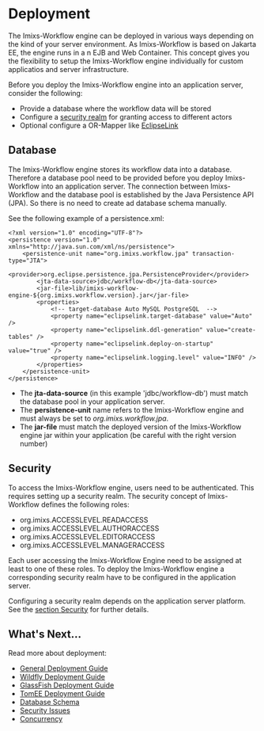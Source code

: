 # Deployment
The Imixs-Workflow engine can be deployed in various ways depending on the kind of your server environment. As Imixs-Workflow is based on Jakarta EE, the engine runs in a n EJB and Web Container. This concept gives you the flexibility to setup the Imixs-Workflow engine individually for custom applicatios and server infrastructure. 

Before you deploy the Imixs-Workflow engine into an application server, consider the following:
 
  * Provide a database where the workflow data will be stored
  * Configure a [security realm](./deployment/security.html) for granting access to different actors
  * Optional configure a OR-Mapper like [EclipseLink](https://www.eclipse.org/eclipselink/) 

## Database
The Imixs-Workflow engine stores its workflow data into a database. Therefore a database pool need to be provided before you deploy Imixs-Workflow into an application server. The connection between Imixs-Workflow and the database pool is established by the Java Persistence API (JPA). So there is no need to create ad database schema manually. 

See the following example of a persistence.xml:


	<?xml version="1.0" encoding="UTF-8"?>
	<persistence version="1.0" xmlns="http://java.sun.com/xml/ns/persistence">
		<persistence-unit name="org.imixs.workflow.jpa" transaction-type="JTA">	
			<provider>org.eclipse.persistence.jpa.PersistenceProvider</provider>	
			<jta-data-source>jdbc/workflow-db</jta-data-source>
			<jar-file>lib/imixs-workflow-engine-${org.imixs.workflow.version}.jar</jar-file>
			<properties>
				<!-- target-database Auto MySQL PostgreSQL  -->
				<property name="eclipselink.target-database" value="Auto" />
				<property name="eclipselink.ddl-generation" value="create-tables" />
				<property name="eclipselink.deploy-on-startup" value="true" />
				<property name="eclipselink.logging.level" value="INFO" />	
			</properties>				
		</persistence-unit>
	</persistence> 

 * The **jta-data-source** (in this example 'jdbc/workflow-db') must match the database pool in your application server. 
 * The **persistence-unit** name refers to the Imixs-Workflow engine and must always be set to _org.imixs.workflow.jpa_.  
 * The **jar-file** must match the deployed version of the Imixs-Workflow engine jar within your application (be careful with the right version number)

## Security

To access the Imixs-Workflow engine, users need to be authenticated. This requires setting up a security realm. The security concept of Imixs-Workflow defines the following roles:

  * org.imixs.ACCESSLEVEL.READACCESS
  * org.imixs.ACCESSLEVEL.AUTHORACCESS
  * org.imixs.ACCESSLEVEL.EDITORACCESS
  * org.imixs.ACCESSLEVEL.MANAGERACCESS

Each user accessing the Imixs-Workflow Engine need to be assigned at least to one of these roles. To deploy the Imixs-Workflow engine a corresponding security realm have to be configured in the application server.  

Configuring a security realm depends on the application server platform. See the [section Security](./security.html) for further details.

  
## What's Next...

Read more about deployment:

 * [General Deployment Guide](./deployment_guide.html)
 * [Wildfly Deployment Guide](./wildfly.html)
 * [GlassFish Deployment Guide](./glassfish.html)
 * [TomEE Deployment Guide](./tomee.html)
 * [Database Schema](./database_schema.html)
 * [Security Issues](./security.html) 
 * [Concurrency](./concurrency.html) 

